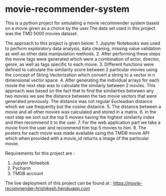 # movie-recommender-system
 This is a python project for simulating a movie recommender system based on a movie given as a choice by the user.The data set used in this project was the TMD 5000 movies dataset.
 
 The approach to this project is given below:
    1. Jupyter Notebooks was used to perform exploratory data analysis, data cleaning, missing value validation as well as other data manipulation methods.
    2. After performing these steps the movie tags were generated which were a combination of actor, director, genre, as well as tags specific to each movie.
    3. Different functions were defined to calculate the similarity score between 2 particular movies using the concept of String Vectorization which convert a string to a vector in n dimensional vector space.
    4. After generating the individual arrays for each movie the next step was to calculate the similariy between 2 movies. This approach was based on the fact that to find the similairties betwwen any two movies we see the distance between the two movie vectors that were generated previously. The distance was not regular Eucleadian distance which we use frequenlty but the cosine distance.
    5. The distance between a movie and all other movies was calculated and stored in a matrix.
    6. In the next step we sort out the top 5 movies having the highest similairty index and then recommend it to the user.
    7. For the web application part we take a movie from the user and recommend him top 5 movies to him.
    8. The posters for each movie was made available using the TMDB movie API which when provided with a movie_id returns a image of the particular movie.
   
   
Requirements for this project are :
  1. Jupyter Noteebok
  2. Pycharm
  3. TMDB account

The live deployment of this project can be found at : https://movie-recommender-hrishikesh.herokuapp.com

